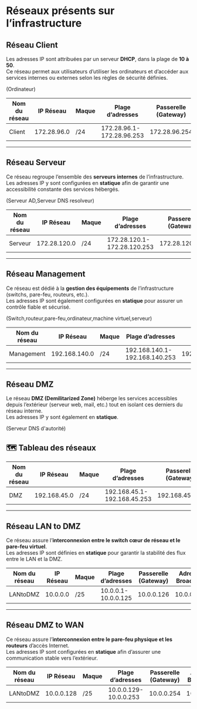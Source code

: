 # Réseaux présents sur l’infrastructure

## Réseau Client

Les adresses IP sont attribuées par un serveur **DHCP**, dans la plage de **10 à 50**.  
Ce réseau permet aux utilisateurs d’utiliser les ordinateurs et d’accéder aux services internes ou externes selon les règles de sécurité définies.

(Ordinateur)

| Nom du réseau| IP Réseau|Maque| Plage d’adresses| Passerelle (Gateway)|Adresse Broadcast|
|------------|----|------|--------------|----------|-----------|
|Client|172.28.96.0|/24|172.28.96.1-172.28.96.253|172.28.96.254|172.28.96.255|

---

## Réseau Serveur

Ce réseau regroupe l’ensemble des **serveurs internes** de l’infrastructure.  
Les adresses IP y sont configurées en **statique** afin de garantir une accessibilité constante des services hébergés.

(Serveur AD,Serveur DNS resolveur)

| Nom du réseau| IP Réseau|Maque| Plage d’adresses| Passerelle (Gateway)|Adresse Broadcast|
|------------|----|------|--------------|----------|-----------|
|Serveur|172.28.120.0|/24|172.28.120.1-172.28.120.253|172.28.120.254|172.28.120.255|

---

## Réseau Management

Ce réseau est dédié à la **gestion des équipements** de l’infrastructure (switchs, pare-feu, routeurs, etc.).  
Les adresses IP sont également configurées en **statique** pour assurer un contrôle fiable et sécurisé.

(Switch,routeur,pare-feu,ordinateur,machine virtuel,serveur)

| Nom du réseau| IP Réseau|Maque| Plage d’adresses| Passerelle (Gateway)|Adresse Broadcast|
|------------|----|------|--------------|----------|-----------|
|Management|192.168.140.0|/24|192.168.140.1-192.168.140.253|192.168.140.254|192.168.140.255|

---
## Réseau DMZ

Le réseau **DMZ (Demilitarized Zone)** héberge les services accessibles depuis l’extérieur (serveur web, mail, etc.) tout en isolant ces derniers du réseau interne.  
Les adresses IP y sont également en **statique**.

(Serveur DNS d'autorité)

## 🗺️ Tableau des réseaux

| Nom du réseau| IP Réseau|Maque| Plage d’adresses| Passerelle (Gateway)|Adresse Broadcast|
|------------|----|------|--------------|----------|-----------|
|DMZ|192.168.45.0|/24|192.168.45.1-192.168.45.253|192.168.45.254|192.168.45.255|


---

## Réseau LAN to DMZ

Ce réseau assure l’**interconnexion entre le switch cœur de réseau et le pare-feu virtuel**.  
Les adresses IP sont définies en **statique** pour garantir la stabilité des flux entre le LAN et la DMZ.

| Nom du réseau| IP Réseau|Maque| Plage d’adresses| Passerelle (Gateway)|Adresse Broadcast|
|------------|----|------|--------------|----------|-----------|
|LANtoDMZ|10.0.0.0|/25|10.0.0.1-10.0.0.125|10.0.0.126|10.0.0.127|

---

## Réseau DMZ to WAN

Ce réseau assure l’**interconnexion entre le pare-feu physique et les routeurs** d’accès Internet.  
Les adresses IP sont configurées en **statique** afin d’assurer une communication stable vers l’extérieur.

| Nom du réseau| IP Réseau|Maque| Plage d’adresses| Passerelle (Gateway)|Adresse Broadcast|
|------------|----|------|--------------|----------|-----------|
|LANtoDMZ|10.0.0.128|/25|10.0.0.129-10.0.0.253|10.0.0.254|10.0.0.255|





